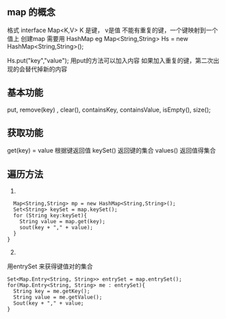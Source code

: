 ## map 的概念
格式 
interface Map<K,V> K 是键， v是值
不能有重复的键，一个键映射到一个值上
创建map 需要用 HashMap
eg
Map<String,String> Hs = new HashMap<String,String>();

Hs.put("key","value"); 用put的方法可以加入内容
如果加入重复的键，第二次出现的会替代掉新的内容

## 基本功能
put, remove(key) , clear(), containsKey, containsValue, isEmpty(), size();

## 获取功能
get(key) = value 根据键返回值
keySet() 返回键的集合
values() 返回值得集合

## 遍历方法
1. 

      Map<String,String> mp = new HashMap<String,String>();
      Set<String> keySet = map.keySet();
      for (String key:keySet){
        String value = map.get(key);
        sout(key + "," + value);
      }
    }

2. 
用entrySet 来获得键值对的集合

    Set<Map.Entry<String, String>> entrySet = map.entrySet();
    for(Map.Entry<String, String> me : entrySet){
      String key = me.getKey();
      String value = me.getValue();
      Sout(key + "," + value;
    }
    

    
